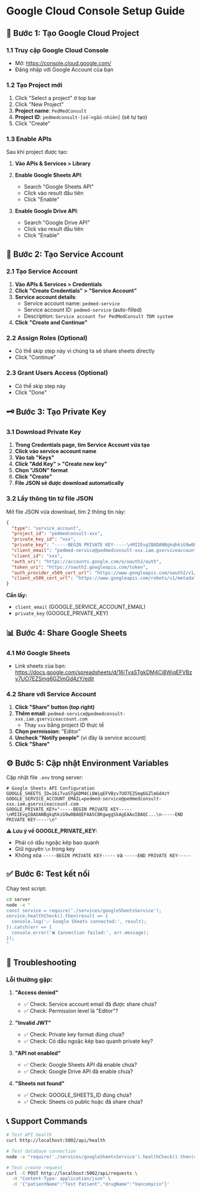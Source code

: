 # Google Cloud Console Setup Guide

## 🔧 Bước 1: Tạo Google Cloud Project

### 1.1 Truy cập Google Cloud Console
- Mở: https://console.cloud.google.com/
- Đăng nhập với Google Account của bạn

### 1.2 Tạo Project mới
1. Click "Select a project" ở top bar
2. Click "New Project" 
3. **Project name**: `PedMedConsult`
4. **Project ID**: `pedmedconsult-[số-ngẫu-nhiên]` (sẽ tự tạo)
5. Click "Create"

### 1.3 Enable APIs
Sau khi project được tạo:

1. **Vào APIs & Services > Library**
2. **Enable Google Sheets API**:
   - Search "Google Sheets API"
   - Click vào result đầu tiên
   - Click "Enable"

3. **Enable Google Drive API**:
   - Search "Google Drive API" 
   - Click vào result đầu tiên
   - Click "Enable"

## 🔐 Bước 2: Tạo Service Account

### 2.1 Tạo Service Account
1. **Vào APIs & Services > Credentials**
2. **Click "Create Credentials" > "Service Account"**
3. **Service account details**:
   - Service account name: `pedmed-service`
   - Service account ID: `pedmed-service` (auto-filled)
   - Description: `Service account for PedMedConsult TDM system`
4. **Click "Create and Continue"**

### 2.2 Assign Roles (Optional)
- Có thể skip step này vì chúng ta sẽ share sheets directly
- Click "Continue"

### 2.3 Grant Users Access (Optional)
- Có thể skip step này
- Click "Done"

## 🗝️ Bước 3: Tạo Private Key

### 3.1 Download Private Key
1. **Trong Credentials page, tìm Service Account vừa tạo**
2. **Click vào service account name**
3. **Vào tab "Keys"**
4. **Click "Add Key" > "Create new key"**
5. **Chọn "JSON" format**
6. **Click "Create"**
7. **File JSON sẽ được download automatically**

### 3.2 Lấy thông tin từ file JSON
Mở file JSON vừa download, tìm 2 thông tin này:

```json
{
  "type": "service_account",
  "project_id": "pedmedconsult-xxx",
  "private_key_id": "xxx",
  "private_key": "-----BEGIN PRIVATE KEY-----\nMIIEvgIBADANBgkqhkiG9w0BAQEFAASCBKgwggSkAgEAAoIBAQC...\n-----END PRIVATE KEY-----\n",
  "client_email": "pedmed-service@pedmedconsult-xxx.iam.gserviceaccount.com",
  "client_id": "xxx",
  "auth_uri": "https://accounts.google.com/o/oauth2/auth",
  "token_uri": "https://oauth2.googleapis.com/token",
  "auth_provider_x509_cert_url": "https://www.googleapis.com/oauth2/v1/certs",
  "client_x509_cert_url": "https://www.googleapis.com/robots/v1/metadata/x509/pedmed-service%40pedmedconsult-xxx.iam.gserviceaccount.com"
}
```

**Cần lấy:**
- `client_email` (GOOGLE_SERVICE_ACCOUNT_EMAIL)
- `private_key` (GOOGLE_PRIVATE_KEY)

## 📊 Bước 4: Share Google Sheets

### 4.1 Mở Google Sheets
- Link sheets của bạn: https://docs.google.com/spreadsheets/d/16iTvaSTgkDM4Ci8WiqEFVBzv7UO7EZSmg6GZlmGd4zY/edit

### 4.2 Share với Service Account
1. **Click "Share" button (top right)**
2. **Thêm email**: `pedmed-service@pedmedconsult-xxx.iam.gserviceaccount.com`
   - Thay `xxx` bằng project ID thực tế
3. **Chọn permission**: "Editor"
4. **Uncheck "Notify people"** (vì đây là service account)
5. **Click "Share"**

## ⚙️ Bước 5: Cập nhật Environment Variables

Cập nhật file `.env` trong server:

```env
# Google Sheets API Configuration  
GOOGLE_SHEETS_ID=16iTvaSTgkDM4Ci8WiqEFVBzv7UO7EZSmg6GZlmGd4zY
GOOGLE_SERVICE_ACCOUNT_EMAIL=pedmed-service@pedmedconsult-xxx.iam.gserviceaccount.com
GOOGLE_PRIVATE_KEY="-----BEGIN PRIVATE KEY-----\nMIIEvgIBADANBgkqhkiG9w0BAQEFAASCBKgwggSkAgEAAoIBAQC...\n-----END PRIVATE KEY-----\n"
```

**⚠️ Lưu ý về GOOGLE_PRIVATE_KEY:**
- Phải có dấu ngoặc kép bao quanh
- Giữ nguyên `\n` trong key
- Không xóa `-----BEGIN PRIVATE KEY-----` và `-----END PRIVATE KEY-----`

## ✅ Bước 6: Test kết nối

Chạy test script:

```bash
cd server
node -e "
const service = require('./services/googleSheetsService');
service.healthCheck().then(result => {
  console.log('✅ Google Sheets connected:', result);
}).catch(err => {
  console.error('❌ Connection failed:', err.message);
});
"
```

## 🔧 Troubleshooting

### Lỗi thường gặp:

1. **"Access denied"**
   - ✅ Check: Service account email đã được share chưa?
   - ✅ Check: Permission level là "Editor"?

2. **"Invalid JWT"**
   - ✅ Check: Private key format đúng chưa?
   - ✅ Check: Có dấu ngoặc kép bao quanh private key?

3. **"API not enabled"**
   - ✅ Check: Google Sheets API đã enable chưa?
   - ✅ Check: Google Drive API đã enable chưa?

4. **"Sheets not found"**
   - ✅ Check: GOOGLE_SHEETS_ID đúng chưa?
   - ✅ Check: Sheets có public hoặc đã share chưa?

## 📞 Support Commands

```bash
# Test API health
curl http://localhost:5002/api/health

# Test database connection
node -e "require('./services/googleSheetsService').healthCheck().then(console.log)"

# Test create request
curl -X POST http://localhost:5002/api/requests \
  -H "Content-Type: application/json" \
  -d '{"patientName":"Test Patient","drugName":"Vancomycin"}'
```
